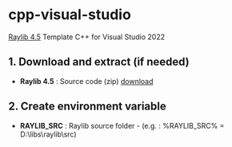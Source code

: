 # cpp-visual-studio

[Raylib 4.5](https://github.com/raysan5/raylib) Template C++ for Visual Studio 2022

## 1. Download and extract (if needed)
* **Raylib 4.5** : Source code (zip) [download](https://github.com/raysan5/raylib/)

## 2. Create environment variable
* **RAYLIB_SRC** : Raylib source folder - (e.g. : %RAYLIB_SRC% = D:\libs\raylib\src)
